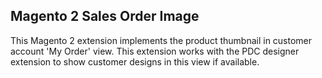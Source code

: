 ## Magento 2 Sales Order Image

This Magento 2 extension implements the product thumbnail in customer account 'My Order' view. This extension works with the PDC designer extension to show customer designs in this view if available.


